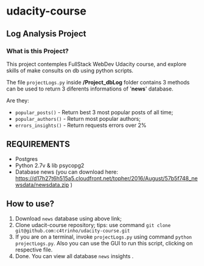# udacity-course
## Log Analysis Project
### What is this Project?
This project contemples FullStack WebDev Udacity course, and explore skills of make consults on db using python scripts. 

The file `projectLogs.py` 
inside **/Project_dbLog** folder contains 3 methods can be used to return 3 diferents informations of '**news**' database. 

Are they: 
+ `popular_posts()` - Return best 3 most popular posts of all time; 
+ `popular_authors()` - Return most popular authors; 
+ `errors_insights()` - Return requests errors over 2%

## REQUIREMENTS
+ Postgres
+ Python 2.7v & lib psycopg2
+ Database news (you can download here: https://d17h27t6h515a5.cloudfront.net/topher/2016/August/57b5f748_newsdata/newsdata.zip )

## How to use?

1. Download `news` database using above link;
2. Clone udacit-course repository; tips: use command `git clone git@github.com:c4trinho/udacity-course.git`
3. If you are on a terminal, invoke `projectLogs.py` using command `python projectLogs.py`.
Also you can use the GUI to run this script, clicking on respective file.
4. Done. You can view all database `news` insights .
